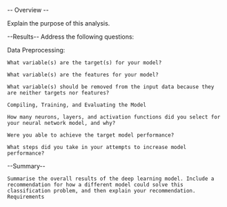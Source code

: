 -- Overview --

 Explain the purpose of this analysis.


--Results--
Address the following questions:

Data Preprocessing:

    What variable(s) are the target(s) for your model?

    What variable(s) are the features for your model?

    What variable(s) should be removed from the input data because they are neither targets nor features?

    Compiling, Training, and Evaluating the Model

    How many neurons, layers, and activation functions did you select for your neural network model, and why?

    Were you able to achieve the target model performance?

    What steps did you take in your attempts to increase model performance?

--Summary--
    
    Summarise the overall results of the deep learning model. Include a recommendation for how a different model could solve this classification problem, and then explain your recommendation.
    Requirements